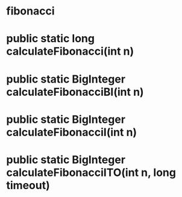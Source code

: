 # fibonacci
#	public static long calculateFibonacci(int n)
#	public static BigInteger calculateFibonacciBI(int n)
#	public static BigInteger calculateFibonacciI(int n)
#	public static BigInteger calculateFibonacciITO(int n, long timeout)

